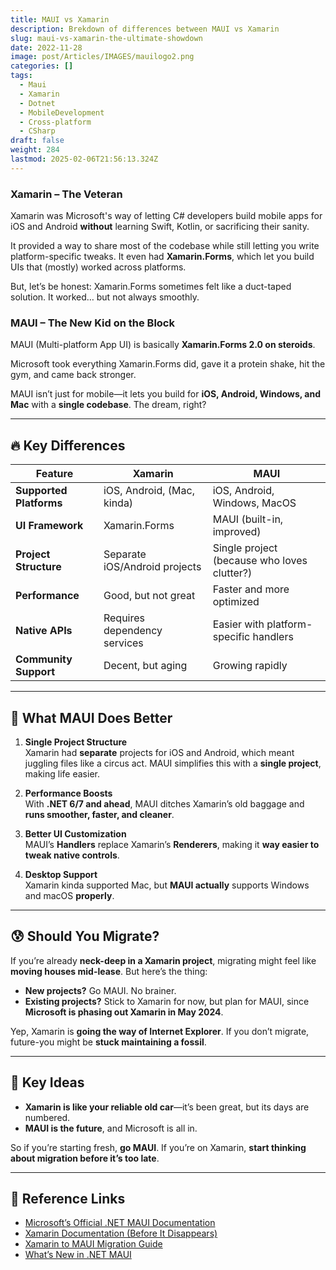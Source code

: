 ```yaml
---
title: MAUI vs Xamarin
description: Brekdown of differences between MAUI vs Xamarin
slug: maui-vs-xamarin-the-ultimate-showdown
date: 2022-11-28
image: post/Articles/IMAGES/mauilogo2.png
categories: []
tags:
  - Maui
  - Xamarin
  - Dotnet
  - MobileDevelopment
  - Cross-platform
  - CSharp
draft: false
weight: 284
lastmod: 2025-02-06T21:56:13.324Z
---
```

<!-- >

# MAUI vs Xamarin – The Ultimate Showdown

Ah, Xamarin. The OG of .NET cross-platform development. If Xamarin was a car, it’d be that reliable old sedan that still runs fine but has a cassette player. Then along comes .NET MAUI, the sleek electric vehicle that Microsoft is betting the future on. 

So, what’s the deal? Should you ditch Xamarin like an expired milk carton and move to MAUI? Let’s break it down.

---

## 🧐 What Even Are These Things?
-->

### **Xamarin – The Veteran**

Xamarin was Microsoft's way of letting C# developers build mobile apps for iOS and Android **without** learning Swift, Kotlin, or sacrificing their sanity.

It provided a way to share most of the codebase while still letting you write platform-specific tweaks. It even had **Xamarin.Forms**, which let you build UIs that (mostly) worked across platforms.

But, let’s be honest: Xamarin.Forms sometimes felt like a duct-taped solution. It worked… but not always smoothly.

### **MAUI – The New Kid on the Block**

MAUI (Multi-platform App UI) is basically **Xamarin.Forms 2.0 on steroids**.

Microsoft took everything Xamarin.Forms did, gave it a protein shake, hit the gym, and came back stronger.

MAUI isn’t just for mobile—it lets you build for **iOS, Android, Windows, and Mac** with a **single codebase**. The dream, right?

***

## 🔥 Key Differences

| Feature                 | Xamarin                       | MAUI                                        |
| ----------------------- | ----------------------------- | ------------------------------------------- |
| **Supported Platforms** | iOS, Android, (Mac, kinda)    | iOS, Android, Windows, MacOS                |
| **UI Framework**        | Xamarin.Forms                 | MAUI (built-in, improved)                   |
| **Project Structure**   | Separate iOS/Android projects | Single project (because who loves clutter?) |
| **Performance**         | Good, but not great           | Faster and more optimized                   |
| **Native APIs**         | Requires dependency services  | Easier with platform-specific handlers      |
| **Community Support**   | Decent, but aging             | Growing rapidly                             |

***

## 🚀 What MAUI Does Better

1. **Single Project Structure**\
   Xamarin had **separate** projects for iOS and Android, which meant juggling files like a circus act. MAUI simplifies this with a **single project**, making life easier.

2. **Performance Boosts**\
   With **.NET 6/7 and ahead**, MAUI ditches Xamarin’s old baggage and **runs smoother, faster, and cleaner**.

3. **Better UI Customization**\
   MAUI’s **Handlers** replace Xamarin’s **Renderers**, making it **way easier to tweak native controls**.

4. **Desktop Support**\
   Xamarin kinda supported Mac, but **MAUI actually** supports Windows and macOS **properly**.

***

## 😰 Should You Migrate?

If you’re already **neck-deep in a Xamarin project**, migrating might feel like **moving houses mid-lease**. But here’s the thing:

* **New projects?** Go MAUI. No brainer.
* **Existing projects?** Stick to Xamarin for now, but plan for MAUI, since **Microsoft is phasing out Xamarin in May 2024**.

Yep, Xamarin is **going the way of Internet Explorer**. If you don’t migrate, future-you might be **stuck maintaining a fossil**.

***

## 🤔 Key Ideas

* **Xamarin is like your reliable old car**—it’s been great, but its days are numbered.
* **MAUI is the future**, and Microsoft is all in.

So if you’re starting fresh, **go MAUI**. If you’re on Xamarin, **start thinking about migration before it’s too late**.

***

## 🔗 Reference Links

* [Microsoft’s Official .NET MAUI Documentation](https://learn.microsoft.com/en-us/dotnet/maui/)
* [Xamarin Documentation (Before It Disappears)](https://learn.microsoft.com/en-us/xamarin/)
* [Xamarin to MAUI Migration Guide](https://learn.microsoft.com/en-us/dotnet/maui/get-started/migrate/)
* [What’s New in .NET MAUI](https://devblogs.microsoft.com/dotnet/category/maui/)

